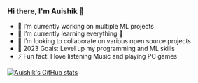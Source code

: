 
### Hi there, I'm Auishik 👋



- 🔭 I’m currently working on multiple ML projects
- 🌱 I’m currently learning everything 🤣
- 👯 I’m looking to collaborate on various open source projects
- 🥅 2023 Goals: Level up my programming and ML skills
- ⚡ Fun fact: I love listening Music and playing PC games


[![Auishik's GitHub stats](https://github-readme-stats.vercel.app/api?username=auishikpyne&theme=radical)](https://github.com/auishikpyne/github-readme-stats)






[email]: auishikpyne@gmail.com
[twitter]: https://twitter.com/AuishikP

[linkedin]: https://www.linkedin.com/in/auishikpyne/
